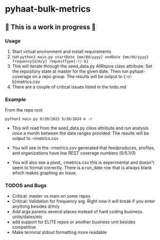 # pyhaat-bulk-metrics

## :construction: This is a work in progress :construction:

### Usage

1. Start virtual environment and install requirements
2. run `python3 main.py startDate {mm/dd/yyyy} endDate {mm/dd/yyyy} frequency{d/m/y} requestType{-r/-b}`
3. This will iterate through the seed_data.py AllRepos class attribute. Set the repository state at master for the given date. Then run pyhaat-coverage on a repo group. The results will be output to {-r/-b}metrics.csv
4. There are a couple of critical issues listed in the todo.md

### Example

From the repo root

`python3 main.py 8/20/2023 5/20/2024 m -r`

- This will read from the seed_data.py class attribute and run analysis once a month between the date ranges provided. The results will be output to -rmetrics.csv

- You will see in the -rmetrics.csv generated that feedproduces, profiles, and organizations have low REST coverage numbers (0/5.1/0)
- You will also see a pivot\_-rmetrics.csv this is experimental and doesn't seem to format correctly. There is a run_date row that is always blank which makes graphing an issue.

### TODOS and Bugs

- Critical: master vs main on some repos
- Critical: Validation for frequency arg. Right now it will break if you enter anything besides d/m/y
- Add args params several places instead of hard coding business units/dates/etc
- add support for ELITE repos or another business unit besides competitive
- Make terminal stdout formatting more readable
